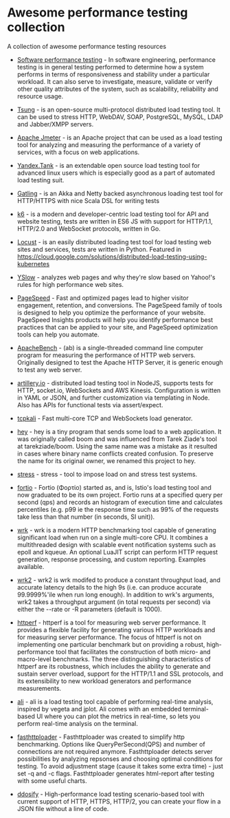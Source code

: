 # Awesome performance testing collection
A collection of awesome performance testing resources

* [Software performance testing](http://en.wikipedia.org/wiki/Software_performance_testing) - In software engineering, performance testing is in general testing performed to determine how a system performs in terms of responsiveness and stability under a particular workload. It can also serve to investigate, measure, validate or verify other quality attributes of the system, such as scalability, reliability and resource usage.

* [Tsung](http://tsung.erlang-projects.org/) - is an open-source multi-protocol distributed load testing tool. It can be used to stress HTTP, WebDAV, SOAP, PostgreSQL, MySQL, LDAP and Jabber/XMPP servers.
* [Apache Jmeter](http://jmeter.apache.org/) - is an Apache project that can be used as a load testing tool for analyzing and measuring the performance of a variety of services, with a focus on web applications.
* [Yandex.Tank](https://github.com/yandex/yandex-tank) - is an extendable open source load testing tool for advanced linux users which is especially good as a part of automated load testing suit.
* [Gatling](https://github.com/gatling/gatling) - is an Akka and Netty backed asynchronous loading test tool for HTTP/HTTPS with nice Scala DSL for writing tests
* [k6](https://github.com/loadimpact/k6) - is a modern and developer-centric load testing tool for API and website testing, tests are written in ES6 JS with support for HTTP/1.1, HTTP/2.0 and WebSocket protocols, written in Go.
* [Locust](https://github.com/locustio/locust) - is an easily distributed loading test tool for load testing web sites and services, tests are written in Python. Featured in https://cloud.google.com/solutions/distributed-load-testing-using-kubernetes
* [YSlow](http://yslow.org/) - analyzes web pages and why they're slow based on Yahoo!'s rules for high performance web sites.
* [PageSpeed](https://developers.google.com/speed/pagespeed/) - Fast and optimized pages lead to higher visitor engagement, retention, and conversions. The PageSpeed family of tools is designed to help you optimize the performance of your website. PageSpeed Insights products will help you identify performance best practices that can be applied to your site, and PageSpeed optimization tools can help you automate.
* [ApacheBench](http://httpd.apache.org/docs/2.2/programs/ab.html) - (ab) is a single-threaded command line computer program for measuring the performance of HTTP web servers. Originally designed to test the Apache HTTP Server, it is generic enough to test any web server.
* [artillery.io](https://artillery.io) - distributed load testing tool in NodeJS, supports tests for HTTP, socket.io, WebSockets and AWS Kinesis. Configuration is written in YAML or JSON, and further customization via templating in Node. Also has APIs for functional tests via assert/expect.
* [tcpkali](https://github.com/satori-com/tcpkali) - Fast multi-core TCP and WebSockets load generator.
* [hey](https://github.com/rakyll/hey) - hey is a tiny program that sends some load to a web application. It was originally called boom and was influenced from Tarek Ziade's tool at tarekziade/boom. Using the same name was a mistake as it resulted in cases where binary name conflicts created confusion. To preserve the name for its original owner, we renamed this project to hey.
* [stress](https://linux.die.net/man/1/stress) - stress - tool to impose load on and stress test systems.
* [fortio](https://github.com/fortio/fortio) - Fortio (Φορτίο) started as, and is, Istio's load testing tool and now graduated to be its own project. Fortio runs at a specified query per second (qps) and records an histogram of execution time and calculates percentiles (e.g. p99 ie the response time such as 99% of the requests take less than that number (in seconds, SI unit)).
* [wrk](https://github.com/wg/wrk) - wrk is a modern HTTP benchmarking tool capable of generating significant load when run on a single multi-core CPU. It combines a multithreaded design with scalable event notification systems such as epoll and kqueue. An optional LuaJIT script can perform HTTP request generation, response processing, and custom reporting. Examples available.
* [wrk2](https://github.com/giltene/wrk2) - wrk2 is wrk modifed to produce a constant throughput load, and accurate latency details to the high 9s (i.e. can produce accurate 99.9999%'ile when run long enough). In addition to wrk's arguments, wrk2 takes a throughput argument (in total requests per second) via either the --rate or -R parameters (default is 1000).
* [httperf](https://github.com/httperf/httperf) - httperf is a tool for measuring web server performance. It provides a flexible facility for generating various HTTP workloads and for measuring server performance. The focus of httperf is not on implementing one particular benchmark but on providing a robust, high-performance tool that facilitates the construction of both micro- and macro-level benchmarks. The three distinguishing characteristics of httperf are its robustness, which includes the ability to generate and sustain server overload, support for the HTTP/1.1 and SSL protocols, and its extensibility to new workload generators and performance measurements.
* [ali](https://github.com/nakabonne/ali) - ali is a load testing tool capable of performing real-time analysis, inspired by vegeta and jplot. Ali comes with an embedded terminal-based UI where you can plot the metrics in real-time, so lets you perform real-time analysis on the terminal.
* [fasthttploader](https://github.com/hagen1778/fasthttploader) - Fasthttploader was created to simplify http benchmarking. Options like QueryPerSecond(QPS) and number of connections are not required anymore. Fasthttploader detects server possibilities by analyzing repsonses and choosing optimal conditions for testing. To avoid adjustment stage (cause it takes some extra time) - just set -q and -c flags. Fasthttploader generates html-report after testing with some useful charts.
* [ddosify](https://github.com/ddosify/ddosify) - High-performance load testing scenario-based tool with current support of HTTP, HTTPS, HTTP/2, you can create your flow in a JSON file without a line of code.
